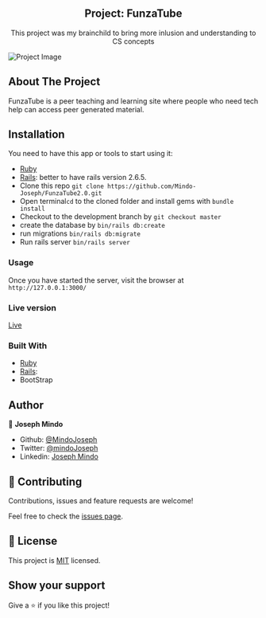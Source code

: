 <br />
<p align="center">
 
  <h2 align="center">Project: FunzaTube </h2>

  <p align="center">
    This project was my brainchild to bring more inlusion and understanding to CS concepts
  </p>
  <img src="https://user-images.githubusercontent.com/47358442/126758668-f9ba4ecf-76f7-4110-9b67-a8b753360942.png" alt="Project Image">
</p>


## About The Project
FunzaTube is a peer teaching and learning site where people who need tech help can access peer generated material.

<!-- INSTALLATION -->
## Installation

You need to have this app or tools to start using it:
* [Ruby](https://www.ruby-lang.org/en/downloads/)
* [Rails](https://rubyonrails.org/): better to have rails version 2.6.5.
* Clone this repo ```git clone https://github.com/Mindo-Joseph/FunzaTube2.0.git```
* Open terminal```cd``` to the cloned folder and install gems with ```bundle install```
* Checkout to the development branch by ```git checkout master```
* create the database by ```bin/rails db:create```
* run migrations ```bin/rails db:migrate```
* Run rails server ```bin/rails server```

### Usage

Once you have started the server, visit the browser at `http://127.0.0.1:3000/`  

### Live version
[Live](https://infinite-shore-55950.herokuapp.com/login)

### Built With

* [Ruby](https://www.ruby-lang.org/en/downloads/)
* [Rails](https://rubyonrails.org/):
* BootStrap

## Author


👤 **Joseph Mindo**

- Github: [@MindoJoseph](https://github.com/Mindo-Joseph)
- Twitter: [@mindoJoseph](https://twitter.com/mindoJoseph)
- Linkedin: [Joseph Mindo](https://www.linkedin.com/in/josephmindo/)


## 🤝 Contributing

Contributions, issues and feature requests are welcome!

Feel free to check the [issues page](https://github.com/Mindo-Joseph/FunzaTube2.0/issues/).

## 📝 License

This project is [MIT](lic.url) licensed.


## Show your support

Give a ⭐️ if you like this project!
